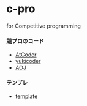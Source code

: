 # c-pro
for Competitive programming

#### 競プロのコード

- <a href="https://github.com/cww145/c-pro/tree/master/AtCoder/">AtCoder</a>
- <a href="https://github.com/cww145/c-pro/tree/master/yukicoder/">yukicoder</a>
- <a href="https://github.com/cww145/c-pro/tree/master/AOJ/">AOJ</a>

#### テンプレ

- <a href="https://github.com/cww145/c-pro/tree/master/template/macro">template</a>
